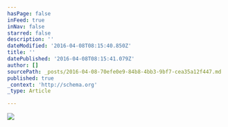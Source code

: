 ```yaml
---
hasPage: false
inFeed: true
inNav: false
starred: false
description: ''
dateModified: '2016-04-08T08:15:40.850Z'
title: ''
datePublished: '2016-04-08T08:15:41.079Z'
author: []
sourcePath: _posts/2016-04-08-70efe0e9-84b8-4bb3-9bf7-cea35a12f447.md
published: true
_context: 'http://schema.org'
_type: Article

---
```

![](https://the-grid-user-content.s3-us-west-2.amazonaws.com/52358cb9-4756-43c9-81f0-39b3555a33a0.jpg)
